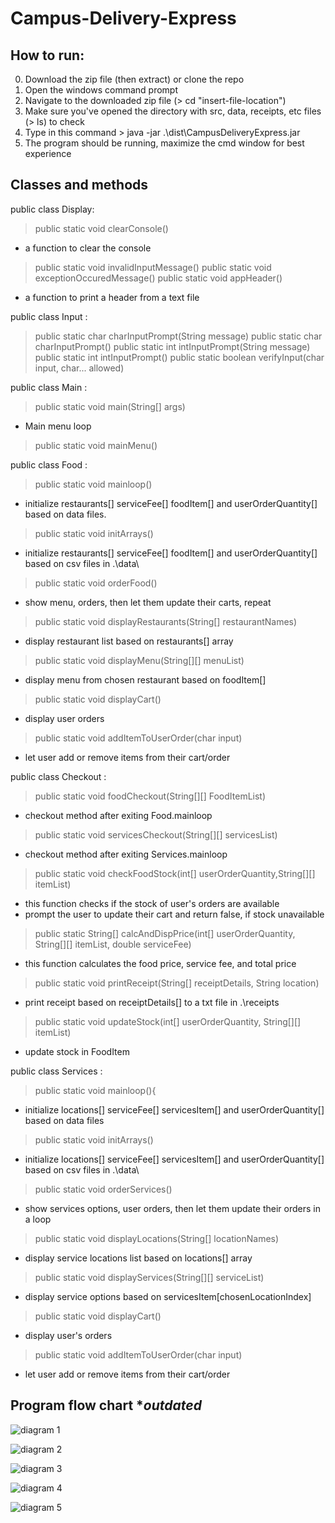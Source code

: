 # Campus-Delivery-Express

## How to run:
0. Download the zip file (then extract) or clone the repo
1. Open the windows command prompt
2. Navigate to the downloaded zip file (> cd "insert-file-location")
3. Make sure you've opened the directory with src, data, receipts, etc files (> ls) to check
4. Type in this command > java -jar .\dist\CampusDeliveryExpress.jar
5. The program should be running, maximize the cmd window for best experience

## Classes and methods

public class Display:
>	public static void clearConsole() 
- a function to clear the console
>	public static void invalidInputMessage()
>	public static void exceptionOccuredMessage()
>	public static void appHeader() 
- a function to print a header from a text file

public class Input :
>	public static char charInputPrompt(String message)
>	public static char charInputPrompt()
>	public static int intInputPrompt(String message)
>	public static int intInputPrompt()
>	public static boolean verifyInput(char input, char... allowed)

public class Main :
>	public static void main(String[] args) 
- Main menu loop
>	public static void mainMenu()

public class Food :
>	public static void mainloop() 
-  initialize restaurants[] serviceFee[] foodItem[] and userOrderQuantity[] based on data files.
>	public static void initArrays() 
-  initialize restaurants[] serviceFee[] foodItem[] and userOrderQuantity[] based on csv files in .\data\
>	public static void orderFood() 
-  show menu, orders, then let them update their carts, repeat
>	public static void displayRestaurants(String[] restaurantNames)
- display restaurant list based on restaurants[] array
>	public static void displayMenu(String[][] menuList)
-  display menu from chosen restaurant based on foodItem[]  
>	public static void displayCart() 
-  display user orders
>	public static void addItemToUserOrder(char input)
-  let user add or remove items from their cart/order

public class Checkout :
>	public static void foodCheckout(String[][] FoodItemList) 
- checkout method after exiting Food.mainloop
>	public static void servicesCheckout(String[][] servicesList)
- checkout method after exiting Services.mainloop
>	public static void checkFoodStock(int[] userOrderQuantity,String[][] itemList)
- this function checks if the stock of user's orders are available 
- prompt the user to update their cart and return false, if stock unavailable
>	public static String[] calcAndDispPrice(int[] userOrderQuantity, String[][] itemList, double serviceFee) 
- this function calculates the food price, service fee, and total price 
>	public static void printReceipt(String[] receiptDetails, String location)
-  print receipt based on receiptDetails[] to a txt file in .\receipts  
>	public static void updateStock(int[] userOrderQuantity, String[][] itemList)
- update stock in FoodItem

public class Services :
>	public static void mainloop(){
-  initialize locations[] serviceFee[] servicesItem[] and userOrderQuantity[] based on data files 
>	public static void initArrays()  
-  initialize locations[] serviceFee[] servicesItem[] and userOrderQuantity[] based on csv files in .\data\  
>	public static void orderServices() 
-  show services options, user orders, then let them update their orders in a loop 
>	public static void displayLocations(String[] locationNames) 
- display service locations list based on locations[] array  
>	public static void displayServices(String[][] serviceList) 
- display service options based on servicesItem[chosenLocationIndex]
>	public static void displayCart() 
-  display user's orders 
>	public static void addItemToUserOrder(char input) 
-  let user add or remove items from their cart/order 


## Program flow chart **outdated*

![diagram 1](/data/flowcharts/Diagram_1.png)

![diagram 2](/data/flowcharts/Diagram_2.png)

![diagram 3](/data/flowcharts/Diagram_3.png)

![diagram 4](/data/flowcharts/DIagram_4.png)

![diagram 5](/data/flowcharts/Diagram_5.png)

